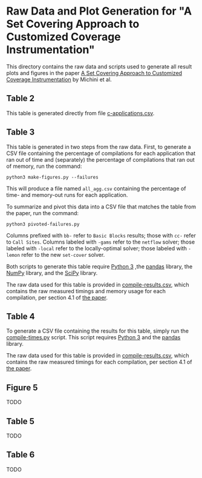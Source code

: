 # Raw Data and Plot Generation for "A Set Covering Approach to Customized Coverage Instrumentation"

This directory contains the raw data and scripts used to generate all result
plots and figures in the paper 
[A Set Covering Approach to Customized Coverage Instrumentation](https://doi.org/10.1287/ijoc.2021.0349)
by Michini et al.

## Table 2

This table is generated directly from file [c-applications.csv](c-applications.csv).

## Table 3

This table is generated in two steps from the raw data.  First, to generate a CSV
file containing the percentage of compilations for each application that ran out of
time and (separately) the percentage of compilations that ran out of memory, run
the command:
```
python3 make-figures.py --failures
```
This will produce a file named `all_agg.csv` containing the percentage of time- and
memory-out runs for each application.

To summarize and pivot this data into a CSV file that matches the table from the
paper, run the command:
```
python3 pivoted-failures.py
```
Columns prefixed with `bb-` refer to `Basic Blocks` results; those with `cc-` refer
to `Call Sites`.  Columns labeled with `-gams` refer to the `netflow` solver; those
labeled with `-local` refer to the locally-optimal solver; those labeled with
`-lemon` refer to the new `set-cover` solver.

Both scripts to generate this table require [Python 3](https://www.python.org/)
,the [pandas](https://pandas.pydata.org/) library,
the [NumPy](https://numpy.org/) library, and the
[SciPy](https://scipy.org/) library.

The raw data used for this table is provided in
[compile-results.csv](compile-results.csv), which contains the raw measured
timings and memory usage for each compilation, per section 4.1 of
[the paper](https://doi.org/10.1287/ijoc.2021.0349).

## Table 4

To generate a CSV file containing the results for this table,
simply run the [compile-times.py](compile-times.py) script.
This script requires [Python 3](https://www.python.org/)
and the [pandas](https://pandas.pydata.org/) library.

The raw data used for this table is provided in
[compile-results.csv](compile-results.csv), which contains the raw measured
timings for each compilation, per section 4.1 of
[the paper](https://doi.org/10.1287/ijoc.2021.0349).

## Figure 5

TODO

## Table 5

TODO

## Table 6

TODO
